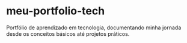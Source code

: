 # meu-portfolio-tech
Portfólio de aprendizado em tecnologia, documentando minha jornada desde os conceitos básicos até projetos práticos.
